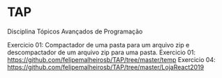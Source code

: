 # TAP
Disciplina Tópicos Avançados de Programação

Exercicio 01: Compactador de uma pasta para um arquivo zip e descompactador de um arquivo zip para uma pasta.
Exercicio 01: https://github.com/felipemalheirosb/TAP/tree/master/temp
Exercicio 04: https://github.com/felipemalheirosb/TAP/tree/master/LojaReact2019
